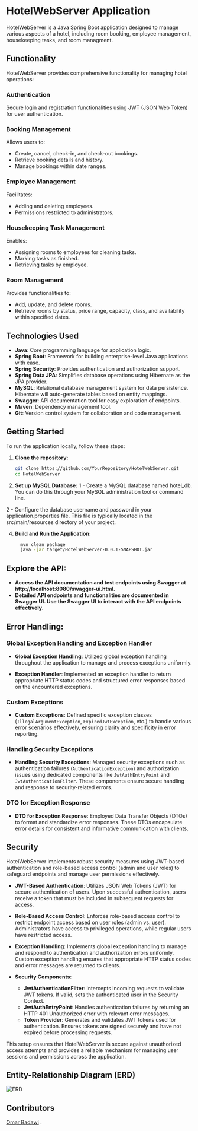 # HotelWebServer Application

HotelWebServer is a Java Spring Boot application designed to manage various aspects of a hotel, including room booking, employee management, housekeeping tasks, and room managment.

## Functionality

HotelWebServer provides comprehensive functionality for managing hotel operations:

### Authentication

Secure login and registration functionalities using JWT (JSON Web Token) for user authentication.

### Booking Management

Allows users to:
- Create, cancel, check-in, and check-out bookings.
- Retrieve booking details and history.
- Manage bookings within date ranges.

### Employee Management

Facilitates:
- Adding and deleting employees.
- Permissions restricted to administrators.

### Housekeeping Task Management

Enables:
- Assigning rooms to employees for cleaning tasks.
- Marking tasks as finished.
- Retrieving tasks by employee.

### Room Management

Provides functionalities to:
- Add, update, and delete rooms.
- Retrieve rooms by status, price range, capacity, class, and availability within specified dates.

## Technologies Used

- **Java**: Core programming language for application logic.
- **Spring Boot**: Framework for building enterprise-level Java applications with ease.
- **Spring Security**: Provides authentication and authorization support.
- **Spring Data JPA**: Simplifies database operations using Hibernate as the JPA provider.
- **MySQL**: Relational database management system for data persistence. Hibernate will auto-generate tables based on entity mappings.
- **Swagger**: API documentation tool for easy exploration of endpoints.
- **Maven**: Dependency management tool.
- **Git**: Version control system for collaboration and code management.

## Getting Started

To run the application locally, follow these steps:

1. **Clone the repository:**

   ```bash
   git clone https://github.com/YourRepository/HotelWebServer.git
   cd HotelWebServer


2. **Set up MySQL Database:**
  1 - Create a MySQL database named hotel_db. You can do this through your MySQL administration tool or command line.
   
  2 - Configure the database username and password in your application.properties file. This file is typically located in the src/main/resources directory of your project.
   
4. **Build and Run the Application:**
    ```bash
      mvn clean package
      java -jar target/HotelWebServer-0.0.1-SNAPSHOT.jar
    ```
## Explore the API:
 - **Access the API documentation and test endpoints using Swagger at http://localhost:8080/swagger-ui.html.**
 - **Detailed API endpoints and functionalities are documented in Swagger UI. Use the Swagger UI to interact with the API endpoints effectively.**

## Error Handling:

### Global Exception Handling and Exception Handler

- **Global Exception Handling**: Utilized global exception handling throughout the application to manage and process exceptions uniformly.
  
- **Exception Handler**: Implemented an exception handler to return appropriate HTTP status codes and structured error responses based on the encountered exceptions.

### Custom Exceptions

- **Custom Exceptions**: Defined specific exception classes (`IllegalArgumentException`, `ExpiredJwtException`, etc.) to handle various error scenarios effectively, ensuring clarity and specificity in error reporting.

### Handling Security Exceptions

- **Handling Security Exceptions**: Managed security exceptions such as authentication failures (`AuthenticationException`) and authorization issues using dedicated components like `JwtAuthEntryPoint` and `JwtAuthenticationFilter`. These components ensure secure handling and response to security-related errors.


### DTO for Exception Response

- **DTO for Exception Response**: Employed Data Transfer Objects (DTOs) to format and standardize error responses. These DTOs encapsulate error details for consistent and informative communication with clients.

## Security

HotelWebServer implements robust security measures using JWT-based authentication and role-based access control (admin and user roles) to safeguard endpoints and manage user permissions effectively.

- **JWT-Based Authentication**: Utilizes JSON Web Tokens (JWT) for secure authentication of users. Upon successful authentication, users receive a token that must be included in subsequent requests for access.

- **Role-Based Access Control**: Enforces role-based access control to restrict endpoint access based on user roles (admin vs. user). Administrators have access to privileged operations, while regular users have restricted access.

- **Exception Handling**: Implements global exception handling to manage and respond to authentication and authorization errors uniformly. Custom exception handling ensures that appropriate HTTP status codes and error messages are returned to clients.

- **Security Components**:
  - **JwtAuthenticationFilter**: Intercepts incoming requests to validate JWT tokens. If valid, sets the authenticated user in the Security Context.
  - **JwtAuthEntryPoint**: Handles authentication failures by returning an HTTP 401 Unauthorized error with relevant error messages.
  - **Token Provider**: Generates and validates JWT tokens used for authentication. Ensures tokens are signed securely and have not expired before processing requests.

This setup ensures that HotelWebServer is secure against unauthorized access attempts and provides a reliable mechanism for managing user sessions and permissions across the application.


## Entity-Relationship Diagram (ERD)

![ERD](https://github.com/itsomar278/HotelManagment/blob/master/erd.png)


## Contributors

[Omar Badawi](https://github.com/itsomar278) .
